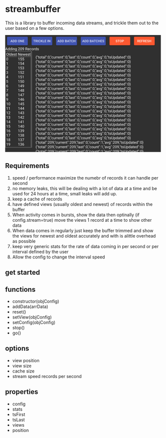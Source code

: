 # streambuffer

This is a library to buffer incoming data streams, and trickle them out to the user based on a few options.

![demo](demo.png)

## Requirements

1. speed / performance maximize the numebr of records it can handle per second
1. no memory leaks, this will be dealing with a lot of data at a time and be used for 24 hours at a time, small leaks will add up.
1. keep a cache of records
1. have defined views (usually oldest and newest) of records within the buffer
1. When activity comes in bursts, show the data then optinally (if config.stream=true) move the views 1 record at a time to show other data
1. When data comes in regularly just keep the buffer trimmed and show the views for newest and oldest accurately and with is alittle overhead as possible
1. keep very generic stats for the rate of data coming in per second or per interval defined by the user
1. Allow the config to change the interval speed

## get started

## functions

- constructor(objConfig)
- addData(arrData)
- reset()
- setView(objConfig)
- setConfig(objConfig)
- stop()
- go()

## options

- view position
- view size
- cache size
- stream speed records per second


## properties

- config
- stats
- tsFirst
- tsLast
- views
- position
